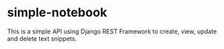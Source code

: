 # simple-notebook
This is a simple API using Django REST Framework to create, view, update and delete text snippets.
